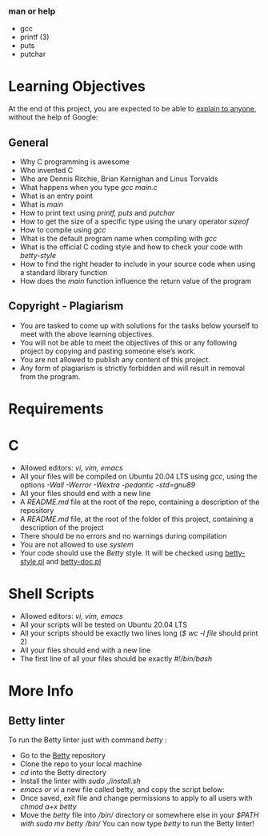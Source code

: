 ### man or help
* gcc
* printf (3)
* puts
* putchar
# Learning Objectives
At the end of this project, you are expected to be able to [explain to anyone](https://fs.blog/feynman-learning-technique/?fbclid=IwAR2K5_BGPVo0QjJXkOIIqNsqcXK4lTskPWJvA0asKQIGtCPWaQBdKmj1Ztg "explain to anyone"), without the help of Google:
## General
* Why C programming is awesome
* Who invented C
* Who are Dennis Ritchie, Brian Kernighan and Linus Torvalds
* What happens when you type *gcc main.c*
* What is an entry point
* What is *main*
* How to print text using *printf, puts* and *putchar*
* How to get the size of a specific type using the unary operator *sizeof*
* How to compile using *gcc*
* What is the default program name when compiling with *gcc*
* What is the official C coding style and how to check your code with *betty-style*
* How to find the right header to include in your source code when using a standard library function
* How does the *main* function influence the return value of the program
## Copyright - Plagiarism
* You are tasked to come up with solutions for the tasks below yourself to meet with the above learning objectives.
* You will not be able to meet the objectives of this or any following project by copying and pasting someone else’s work.
* You are not allowed to publish any content of this project.
* Any form of plagiarism is strictly forbidden and will result in removal from the program.
# Requirements
# C
* Allowed editors: *vi, vim, emacs*
* All your files will be compiled on Ubuntu 20.04 LTS using *gcc*, using the options *-Wall -Werror -Wextra -pedantic -std=gnu89*
* All your files should end with a new line
* A *README.md* file at the root of the repo, containing a description of the repository
* A *README.md* file, at the root of the folder of this project, containing a description of the project
* There should be no errors and no warnings during compilation
* You are not allowed to use *system*
* Your code should use the *Betty* style. It will be checked using [betty-style.pl](https://github.com/alx-tools/Betty/blob/master/betty-style.pl "betty-style.pl") and [betty-doc.pl](https://github.com/alx-tools/Betty/blob/master/betty-doc.pl "betty-doc.pl")
# Shell Scripts
* Allowed editors: *vi, vim, emacs*
* All your scripts will be tested on Ubuntu 20.04 LTS
* All your scripts should be exactly two lines long (*$ wc -l file* should print 2)
* All your files should end with a new line
* The first line of all your files should be exactly *#!/bin/bash*
# More Info
## Betty linter
To run the Betty linter just with command *betty <filename>:*
* Go to the [Betty](https://github.com/alx-tools/Betty "Betty") repository
* Clone the repo to your local machine
* *cd* into the Betty directory
* Install the linter with *sudo ./install.sh*
* *emacs or vi* a new file called betty, and copy the script below:
* Once saved, exit file and change permissions to apply to all users with *chmod a+x betty*
* Move the *betty* file into */bin/* directory or somewhere else in your *$PATH with sudo mv betty /bin/*
You can now type *betty <filename>* to run the Betty linter!

